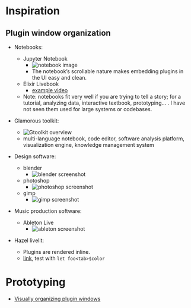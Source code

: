 # Inspiration

## Plugin window organization

- Notebooks:
    + Jupyter Notebook
        - ![notebook image](https://github.com/quantopian/pyfolio/blob/master/pyfolio/examples/sector_mappings_example.ipynb)
        - The notebook’s scrollable nature makes embedding plugins in the UI easy and clean.
    + Elixir Livebook
        - [example video](https://youtu.be/lyiqw3O8d_A?t=246)
    + Note: notebooks fit very well if you are trying to tell a story; for a tutorial, analyzing data, interactive textbook, prototyping… . I have not seen them used for large systems or codebases.

- Glamorous toolkit:
    + ![Gtoolkit overview](https://raw.githubusercontent.com/feenkcom/gtoolkit/main/doc/gtr-overview.png)
    + multi-language notebook, code editor, software analysis platform, visualization engine, knowledge management system
- Design software:
    + blender
        - ![blender screenshot](https://cdn.80.lv/api/upload/content/a0/60f703b067544.jpg)
    + photoshop
        - ![photoshop screenshot](https://www.startpage.com/av/proxy-image?piurl=https%3A%2F%2Fi.ytimg.com%2Fvi%2FiMo20Gqj-sM%2Fmaxresdefault.jpg&sp=1668869642T68632e7db288b83ef9c5bf202804c88f48718ba3fd052003e161e78c4e1adb79)
    + gimp
        - ![gimp screenshot](https://www.lifewire.com/thmb/R-Gy2C1RdRH_KbiaS04rPvehA7I=/1366x0/filters:no_upscale():max_bytes(150000):strip_icc():format(webp)/gimp-photo-open-6d392895064245ec8e3b1ecd09f0651a.jpg)
- Music production software:
    + Ableton Live
        - ![ableton screenshot](https://i.pcmag.com/imagery/reviews/026WYE4XN99dDtWflTxyi5l-33.fit_lim.size_1152x.jpg)
- Hazel livelit:
    + Plugins are rendered inline.
    + [link](https://hazel.org/build/livelits/), test with `let foo<tab>$color`


# Prototyping

- [Visually organizing plugin windows](https://docs.google.com/presentation/d/1Oc8w5lZw2dg2L5evt42d3FsmT2deYo4JNoqxNsh4q9M/edit?usp=drivesdk)
